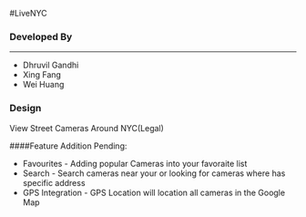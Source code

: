 #LiveNYC
### Developed By  
------
* Dhruvil Gandhi
* Xing Fang
* Wei Huang

### Design
View Street Cameras Around NYC(Legal)

####Feature Addition Pending: 
* Favourites - Adding popular Cameras into your favoraite list 
* Search - Search cameras near your or looking for cameras where has specific address 
* GPS Integration - GPS Location will location all cameras in the Google Map
